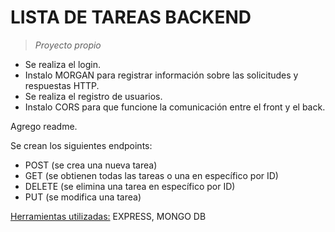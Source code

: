 # LISTA DE TAREAS BACKEND

> *Proyecto propio*

- Se realiza el login.
- Instalo MORGAN para registrar información sobre las solicitudes y respuestas HTTP.
- Se realiza el registro de usuarios.
- Instalo CORS para que funcione la comunicación entre el front y el back.

Agrego readme.

Se crean los siguientes endpoints:
- POST (se crea una nueva tarea)
- GET (se obtienen todas las tareas o una en específico por ID)
- DELETE (se elimina una tarea en específico por ID)
- PUT (se modifica una tarea)

<ins>Herramientas utilizadas:</ins> EXPRESS, MONGO DB